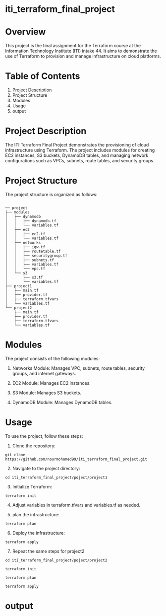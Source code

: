 # iti_terraform_final_project


# Overview

This project is the final assignment for the Terraform course at the Information Technology Institute (ITI) intake 44. It aims to demonstrate the use of Terraform to provision and manage infrastructure on cloud platforms.

# Table of Contents
1. Project Description
2. Project Structure
3. Modules
4. Usage
5. output

# Project Description

The ITI Terraform Final Project demonstrates the provisioning of cloud infrastructure using Terraform. The project includes modules for creating EC2 instances, S3 buckets, DynamoDB tables, and managing network configurations such as VPCs, subnets, route tables, and security groups.

# Project Structure

The project structure is organized as follows:
```shell

── project
├── modules
│   ├── dynamodb
│   │   ├── dynamodb.tf
│   │   └── variables.tf
│   ├── ec2
│   │   ├── ec2.tf
│   │   └── variables.tf
│   ├── networks
│   │   ├── igw.tf
│   │   ├── routetable.tf
│   │   ├── securitygroup.tf
│   │   ├── subnets.tf
│   │   ├── variables.tf
│   │   └── vpc.tf
│   └── s3
│       ├── s3.tf
│       └── variables.tf
├── project1
│   ├── main.tf
│   ├── provider.tf
│   ├── terraform.tfvars
│   └── variables.tf
└── project2
    ├── main.tf
    ├── provider.tf
    ├── terraform.tfvars
    └── variables.tf
```
# Modules

The project consists of the following modules:

1. Networks Module: Manages VPC, subnets, route tables, security groups, and internet gateways.
   
2. EC2 Module: Manages EC2 instances.

3. S3 Module: Manages S3 buckets.

4. DynamoDB Module: Manages DynamoDB tables.

# Usage

To use the project, follow these steps:

1. Clone the repository:
   
```shell
git clone https://github.com/nourmohamed99/iti_terraform_final_project.git
```
2. Navigate to the project directory:
   
```shell
cd iti_terraform_final_project/poject/project1 
```   

3. Initialize Terraform:
   
```shell
terraform init
```

4. Adjust variables in terraform.tfvars and variables.tf as needed.

5. plan the infrastructure:
   
```shell
terraform plan
```

6. Deploy the infrastructure:

```shell
terraform apply
```
7. Repeat the same steps for project2
```shell
cd iti_terraform_final_project/poject/project2 
```     
```shell
terraform init
```
```shell
terraform plan
```   
```shell
terraform apply
```
# output

